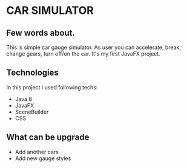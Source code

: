 # CAR SIMULATOR 
## Few words about. 
This is simple car gauge simulator. As user you can accelerate, break, change gears, turn off/on the car. 
It's my first JavaFX project.
## Technologies 
In this project i used following techs:
* Java 8 
* JavaFX 
* SceneBuilder 
* CSS 
## What can be upgrade 
* Add another cars 
* Add new gauge styles
